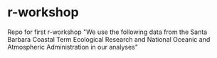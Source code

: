 # r-workshop
Repo for first r-workshop
"We use the following data from the Santa Barbara Coastal Term Ecological Research and National  Oceanic and Atmospheric Administration in our analyses"
